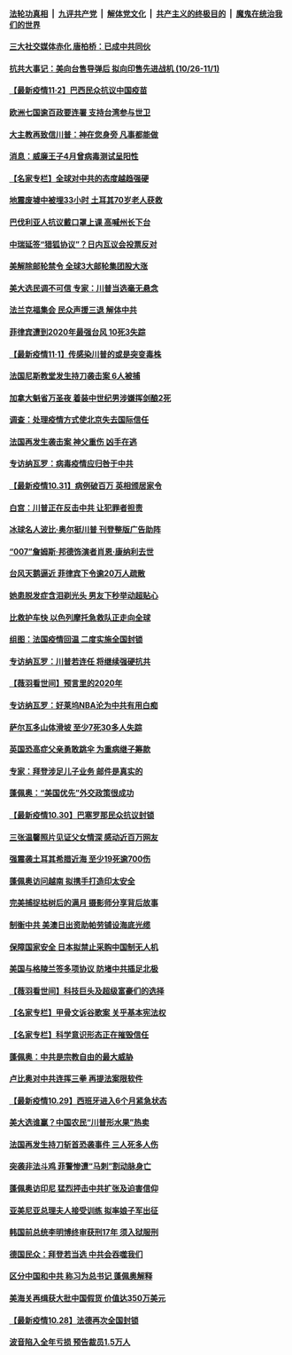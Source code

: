 

####  [法轮功真相](../../../../basic/blob/master/README.md?t=11022031) &nbsp;|&nbsp; [九评共产党](../../../../9ping.md/blob/master/README.md?t=11022031) &nbsp;|&nbsp; [解体党文化](../../../../jtdwh.md/blob/master/README.md?t=11022031)  &nbsp;|&nbsp; [共产主义的终极目的](../../../../gczydzjmd.md/blob/master/README.md?t=11022031) &nbsp;|&nbsp; [魔鬼在统治我们的世界](../../../../mgztzwmdsj.md/blob/master/README.md?t=11022031) 

#### [三大社交媒体赤化 唐柏桥：已成中共同伙](../pages/nsc418/n12517888.md?t=11022031) 

#### [抗共大事记：美向台售导弹后 拟向印售先进战机 (10/26-11/1)](../pages/nsc418/n12518921.md?t=11022031) 

#### [【最新疫情11·2】巴西民众抗议中国疫苗](../pages/nsc418/n12515027.md?t=11022031) 

#### [欧洲七国逾百政要连署 支持台湾参与世卫](../pages/nsc418/n12518702.md?t=11022031) 

#### [大主教再致信川普：神在您身旁 凡事都能做](../pages/nsc418/n12518020.md?t=11022031) 

#### [消息：威廉王子4月曾病毒测试呈阳性](../pages/nsc418/n12518529.md?t=11022031) 

#### [【名家专栏】全球对中共的态度越趋强硬](../pages/nsc418/n12517018.md?t=11022031) 

#### [地震废墟中被埋33小时 土耳其70岁老人获救](../pages/nsc418/n12518201.md?t=11022031) 

#### [巴伐利亚人抗议戴口罩上课 高喊州长下台](../pages/nsc418/n12517546.md?t=11022031) 

#### [中瑞延签“猎狐协议”？日内瓦议会投票反对](../pages/nsc418/n12517672.md?t=11022031) 

#### [美解除邮轮禁令 全球3大邮轮集团股大涨](../pages/nsc418/n12517807.md?t=11022031) 

#### [美大选民调不可信  专家：川普当选毫无悬念](../pages/nsc418/n12517240.md?t=11022031) 

#### [法兰克福集会 民众声援三退 解体中共](../pages/nsc418/n12502939.md?t=11022031) 

#### [菲律宾遭到2020年最强台风 10死3失踪](../pages/nsc418/n12517788.md?t=11022031) 

#### [【最新疫情11·1】传感染川普的或是突变毒株](../pages/nsc418/n12500037.md?t=11022031) 

#### [法国尼斯教堂发生持刀袭击案 6人被捕](../pages/nsc418/n12517521.md?t=11022031) 

#### [加拿大魁省万圣夜 着装中世纪男涉嫌挥剑酿2死](../pages/nsc418/n12517390.md?t=11022031) 

#### [调查：处理疫情方式使北京失去国际信任](../pages/nsc418/n12509782.md?t=11022031) 

#### [法国再发生袭击案 神父重伤 凶手在逃](../pages/nsc418/n12516385.md?t=11022031) 

#### [专访纳瓦罗：病毒疫情应归咎于中共](../pages/nsc418/n12515002.md?t=11022031) 

#### [【最新疫情10.31】病例破百万 英相颁居家令](../pages/nsc418/n12515131.md?t=11022031) 

#### [白宫：川普正在反击中共 让犯罪者担责](../pages/nsc418/n12516084.md?t=11022031) 

#### [冰球名人波比‧奥尔挺川普 刊登整版广告助阵](../pages/nsc418/n12515979.md?t=11022031) 

#### [“007”詹姆斯·邦德饰演者肖恩·康纳利去世](../pages/nsc418/n12516017.md?t=11022031) 

#### [台风天鹅逼近 菲律宾下令逾20万人疏散](../pages/nsc418/n12515918.md?t=11022031) 

#### [她患脱发症含泪剃光头 男友下秒举动超贴心](../pages/nsc418/n12515681.md?t=11022031) 

#### [比救护车快 以色列摩托急救队正走向全球](../pages/nsc418/n12515623.md?t=11022031) 

#### [组图：法国疫情回温  二度实施全国封锁](../pages/nsc418/n12515579.md?t=11022031) 

#### [专访纳瓦罗：川普若连任 将继续强硬抗共](../pages/nsc418/n12514755.md?t=11022031) 

#### [【薇羽看世间】预言里的2020年](../pages/nsc418/n12516624.md?t=11022031) 

#### [专访纳瓦罗：好莱坞NBA沦为中共有用白痴](../pages/nsc418/n12514953.md?t=11022031) 

#### [萨尔瓦多山体滑坡 至少7死30多人失踪](../pages/nsc418/n12514787.md?t=11022031) 

#### [英国恐高症父亲勇敢跳伞 为重病继子筹款](../pages/nsc418/n12513670.md?t=11022031) 

#### [专家：拜登涉足儿子业务 邮件是真实的](../pages/nsc418/n12514411.md?t=11022031) 

#### [蓬佩奥：“美国优先”外交政策很成功](../pages/nsc418/n12514149.md?t=11022031) 

#### [【最新疫情10.30】巴塞罗那民众抗议封锁](../pages/nsc418/n12512349.md?t=11022031) 

#### [三张温馨照片见证父女情深 感动近百万网友](../pages/nsc418/n12513310.md?t=11022031) 

#### [强震袭土耳其希腊近海 至少19死逾700伤](../pages/nsc418/n12513985.md?t=11022031) 

#### [蓬佩奥访问越南 拟携手打造印太安全](../pages/nsc418/n12513849.md?t=11022031) 

#### [完美捕捉枯树后的满月 摄影师分享背后故事](../pages/nsc418/n12513265.md?t=11022031) 

#### [制衡中共 美澳日出资助帕劳铺设海底光缆](../pages/nsc418/n12513280.md?t=11022031) 

#### [保障国家安全 日本拟禁止采购中国制无人机](../pages/nsc418/n12512906.md?t=11022031) 

#### [美国与格陵兰签多项协议 防堵中共插足北极](../pages/nsc418/n12512467.md?t=11022031) 

#### [【薇羽看世间】科技巨头及超级富豪们的选择](../pages/nsc418/n12514126.md?t=11022031) 

#### [【名家专栏】甲骨文诉谷歌案 关乎基本宪法权](../pages/nsc418/n12509288.md?t=11022031) 

#### [【名家专栏】科学意识形态正在摧毁信任](../pages/nsc418/n12507842.md?t=11022031) 

#### [蓬佩奥：中共是宗教自由的最大威胁](../pages/nsc418/n12511388.md?t=11022031) 

#### [卢比奥对中共连挥三拳 再提法案限软件](../pages/nsc418/n12511510.md?t=11022031) 

#### [【最新疫情10.29】西班牙进入6个月紧急状态](../pages/nsc418/n12509681.md?t=11022031) 

#### [美大选谁赢？中国农民“川普形水果”热卖](../pages/nsc418/n12511300.md?t=11022031) 

#### [法国再发生持刀斩首恐袭事件 三人死多人伤](../pages/nsc418/n12511230.md?t=11022031) 

#### [突袭非法斗鸡 菲警惨遭“马刺”割动脉身亡](../pages/nsc418/n12509778.md?t=11022031) 

#### [蓬佩奥访印尼 猛烈抨击中共扩张及迫害信仰](../pages/nsc418/n12510693.md?t=11022031) 

#### [亚美尼亚总理夫人接受训练 拟率娘子军出征](../pages/nsc418/n12510397.md?t=11022031) 

#### [韩国前总统李明博终审获刑17年 须入狱服刑](../pages/nsc418/n12509704.md?t=11022031) 

#### [德国民众：拜登若当选 中共会吞噬我们](../pages/nsc418/n12509427.md?t=11022031) 

#### [区分中国和中共 称习为总书记 蓬佩奥解释](../pages/nsc418/n12509318.md?t=11022031) 

#### [美海关再缉获大批中国假货 价值达350万美元](../pages/nsc418/n12509434.md?t=11022031) 

#### [【最新疫情10.28】法德再次全国封锁](../pages/nsc418/n12506486.md?t=11022031) 

#### [波音陷入全年亏损 预告裁员1.5万人](../pages/nsc418/n12508390.md?t=11022031) 

